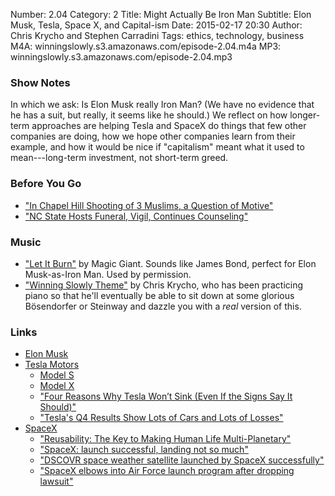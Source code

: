 Number: 2.04
Category: 2
Title: Might Actually Be Iron Man
Subtitle: Elon Musk, Tesla, Space X, and Capital-ism
Date: 2015-02-17 20:30
Author: Chris Krycho and Stephen Carradini
Tags: ethics, technology, business
M4A: winningslowly.s3.amazonaws.com/episode-2.04.m4a
MP3: winningslowly.s3.amazonaws.com/episode-2.04.mp3

### Show Notes

In which we ask: Is Elon Musk really Iron Man? (We have no evidence that he has a suit, but really, it seems like he should.) We reflect on how longer-term approaches are helping Tesla and SpaceX do things that few other companies are doing, how we hope other companies learn from their example, and how it would be nice if "capitalism" meant what it used to mean---long-term investment, not short-term greed.

### Before You Go

- ["In Chapel Hill Shooting of 3 Muslims, a Question of Motive"](http://www.nytimes.com/2015/02/12/us/muslim-student-shootings-north-carolina.html)
- ["NC State Hosts Funeral, Vigil, Continues Counseling"](https://news.ncsu.edu/2015/02/funeral-vigil-counseling/)

### Music

- ["Let It Burn"](https://soundcloud.com/magicgiant/let-it-burn-1) by Magic Giant. Sounds like James Bond, perfect for Elon Musk-as-Iron Man. Used by permission.
- ["Winning Slowly Theme"](https://soundcloud.com/chriskrycho/winning-slowly) by Chris Krycho, who has been practicing piano so that he'll eventually be able to sit down at some glorious Bösendorfer or Steinway and dazzle you with a *real* version of this.

### Links

- [Elon Musk](http://en.wikipedia.org/wiki/Elon_Musk)
- [Tesla Motors](http://www.teslamotors.com)
	- [Model S](http://www.teslamotors.com/models)
	- [Model X](http://www.teslamotors.com/modelx)
	- ["Four Reasons Why Tesla Won’t Sink (Even If the Signs Say It Should)"](https://medium.com/@CARandDRIVER/four-reasons-why-tesla-wont-sink-even-if-the-signs-say-it-should-8ff2ca0e226a)
	- ["Tesla's Q4 Results Show Lots of Cars and Lots of Losses"](http://arstechnica.com/cars/2015/02/teslas-q4-results-show-lots-of-cars-and-lots-of-losses/)
- [SpaceX](http://www.spacex.com)
	- ["Reusability: The Key to Making Human Life Multi-Planetary"](http://www.spacex.com/news/2013/03/31/reusability-key-making-human-life-multi-planetary)
	- ["SpaceX: launch successful, landing not so much"](http://arstechnica.com/science/2015/01/spacex-launch-successful-landing-not-so-much/)
	- ["DSCOVR space weather satellite launched by SpaceX successfully"](http://arstechnica.com/science/2015/02/dscovr-space-weather-satellite-launched-by-spacex-successfully/)
	- ["SpaceX elbows into Air Force launch program after dropping lawsuit"](http://arstechnica.com/business/2015/01/spacex-elbows-into-air-force-launch-program-after-dropping-lawsuit/)
